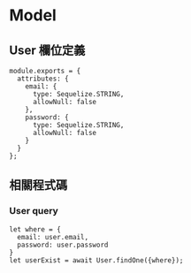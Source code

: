 # Model


## User 欄位定義

```
module.exports = {
  attributes: {
    email: {
      type: Sequelize.STRING,
      allowNull: false
    },
    password: {
      type: Sequelize.STRING,
      allowNull: false
    }
  }
};
```

## 相關程式碼


### User query

```
let where = {
  email: user.email,
  password: user.password
}
let userExist = await User.findOne({where});

```

